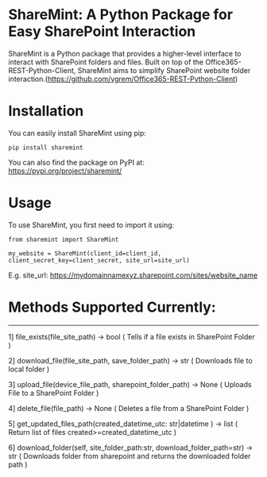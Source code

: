 # ShareMint: A Python Package for Easy SharePoint Interaction

ShareMint is a Python package that provides a higher-level interface to interact with SharePoint folders and files. Built on top of the Office365-REST-Python-Client, ShareMint aims to simplify SharePoint website folder interaction.(https://github.com/vgrem/Office365-REST-Python-Client)


# Installation
You can easily install ShareMint using pip:

```
pip install sharemint
```

You can also find the package on PyPI at: https://pypi.org/project/sharemint/


# Usage
To use ShareMint, you first need to import it using: 

```
from sharemint import ShareMint

my_website = ShareMint(client_id=client_id, client_secret_key=client_secret, site_url=site_url)
```

E.g. site_url: https://mydomainnamexyz.sharepoint.com/sites/website_name


# Methods Supported Currently:
-------
1] file_exists(file_site_path) -> bool ( Tells if a file exists in SharePoint Folder ) 

2] download_file(file_site_path, save_folder_path) -> str ( Downloads file to local folder )

3] upload_file(device_file_path, sharepoint_folder_path) -> None ( Uploads File to a SharePoint Folder )

4] delete_file(file_path) -> None ( Deletes a file from a SharePoint Folder )

5] get_updated_files_path(created_datetime_utc: str|datetime ) -> list ( Return list of files created>=created_datetime_utc )

6] download_folder(self, site_folder_path:str, download_folder_path=str) -> str ( Downloads folder from sharepoint and returns the downloaded folder path )
